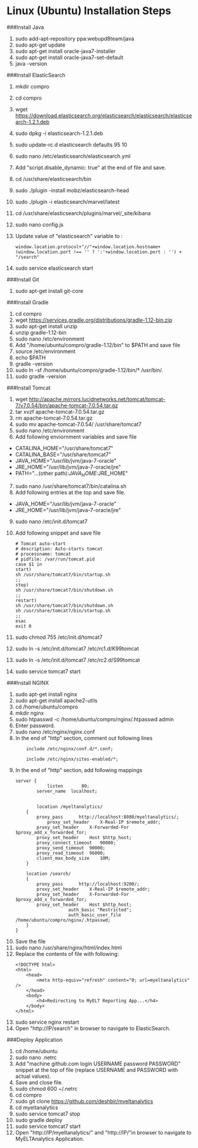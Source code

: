 Linux (Ubuntu) Installation Steps
==================================

###Install Java
1. sudo add-apt-repository ppa:webupd8team/java
2. sudo apt-get update
3. sudo apt-get install oracle-java7-installer        
4. sudo apt-get install oracle-java7-set-default    
5. java -version

###Install ElasticSearch
1. mkdir compro
2. cd compro
3. wget https://download.elasticsearch.org/elasticsearch/elasticsearch/elasticsearch-1.2.1.deb  
4. sudo dpkg -i elasticsearch-1.2.1.deb
5. sudo update-rc.d elasticsearch defaults 95 10
6. sudo nano /etc/elasticsearch/elasticsearch.yml
7. Add "script.disable_dynamic: true" at the end of file and save.  
8. cd /usr/share/elasticsearch/bin   
9. sudo ./plugin -install mobz/elasticsearch-head    
10. sudo ./plugin -i elasticsearch/marvel/latest    
11. cd /usr/share/elasticsearch/plugins/marvel/_site/kibana
12. sudo nano config.js   
13. Update value of "elasticsearch" variable to :    
	
	```
	window.location.protocol+"//"+window.location.hostname+(window.location.port !== '' ? ':'+window.location.port : '') + "/search"
	```
14. sudo service elasticsearch start  

###Install Git 
1. sudo apt-get install git-core

###Install Gradle
1. cd compro
2. wget https://services.gradle.org/distributions/gradle-1.12-bin.zip
3. sudo apt-get install unzip
4. unzip gradle-1.12-bin
5. sudo nano /etc/environment 
6. Add "/home/ubuntu/compro/gradle-1.12/bin" to $PATH and save file
7. source /etc/environment
8. echo $PATH
9. gradle -version
10. sudo ln -sf /home/ubuntu/compro/gradle-1.12/bin/* /usr/bin/.
11. sudo gradle -version


###Install Tomcat
1. wget http://apache.mirrors.lucidnetworks.net/tomcat/tomcat-7/v7.0.54/bin/apache-tomcat-7.0.54.tar.gz  
2. tar xvzf apache-tomcat-7.0.54.tar.gz
3. rm apache-tomcat-7.0.54.tar.gz
4. sudo mv apache-tomcat-7.0.54/ /usr/share/tomcat7
5. sudo nano /etc/environment
6. Add following enviornment variables and save file
  * CATALINA_HOME="/usr/share/tomcat7"
  * CATALINA_BASE="/usr/share/tomcat7"
  * JAVA_HOME="/usr/lib/jvm/java-7-oracle"
  * JRE_HOME="/usr/lib/jvm/java-7-oracle/jre"
  * PATH="...(other path):$JAVA_HOME:$JRE_HOME"
7. sudo nano /usr/share/tomcat7/bin/catalina.sh
8. Add following entries at the top and save file.
  * JAVA_HOME="/usr/lib/jvm/java-7-oracle"	   	   
  * JRE_HOME="/usr/lib/jvm/java-7-oracle/jre"
9. sudo nano /etc/init.d/tomcat7
10. Add following snippet and save file  

	```
	# Tomcat auto-start  
	# description: Auto-starts tomcat  
	# processname: tomcat  
	# pidfile: /var/run/tomcat.pid  
	case $1 in  
	start)  
	sh /usr/share/tomcat7/bin/startup.sh  
	;;  
	stop)  
	sh /usr/share/tomcat7/bin/shutdown.sh  
	;;  
	restart)  
	sh /usr/share/tomcat7/bin/shutdown.sh  
	sh /usr/share/tomcat7/bin/startup.sh  
	;;  
	esac  
	exit 0 
	```

11. sudo chmod 755 /etc/init.d/tomcat7  
12. sudo ln -s /etc/init.d/tomcat7 /etc/rc1.d/K99tomcat
13. sudo ln -s /etc/init.d/tomcat7 /etc/rc2.d/S99tomcat
14. sudo service tomcat7 start  

###Install NGINX
1. sudo apt-get install nginx
2. sudo apt-get install apache2-utils    
3. cd /home/ubuntu/compro   
4. mkdir nginx    
5. sudo htpasswd -c /home/ubuntu/compro/nginx/.htpasswd admin 
6. Enter password.
7. sudo nano /etc/nginx/nginx.conf    
8. In the end of "http" section, comment out following lines    
	```
        include /etc/nginx/conf.d/*.conf;

        include /etc/nginx/sites-enabled/*;
	```
9. In the end of "http" section, add following mappings  
	```
	server {
                listen       80;
	        server_name  localhost;   
	
	        	
	        location /myeltanalytics/
		{
			proxy_pass		http://localhost:8080/myeltanalytics/;
		        proxy_set_header	X-Real-IP $remote_addr;
			proxy_set_header	X-Forwarded-For $proxy_add_x_forwarded_for;
			proxy_set_header	Host $http_host;
			proxy_connect_timeout	90000;
			proxy_send_timeout	90000;
			proxy_read_timeout	96000;
			client_max_body_size	10M;
		}
		
		location /search/
		{
			proxy_pass		http://localhost:9200/;
			proxy_set_header	X-Real-IP $remote_addr;
			proxy_set_header	X-Forwarded-For $proxy_add_x_forwarded_for;    
			proxy_set_header	Host $http_host;    
                        auth_basic "Restricted";
                        auth_basic_user_file /home/ubuntu/compro/nginx/.htpasswd;
 		}
	}
	```
10. Save the file
11. sudo nano /usr/share/nginx/html/index.html
12. Replace the contents of file with following:  
	```
	<!DOCTYPE html>      
	<html>      
		<head>      
			<meta http-equiv="refresh" content="0; url=myeltanalytics" />       
		</head>       
		<body>        
			<h4>Redirecting to MyELT Reporting App...</h4>        
		</body>       
	</html>    
	```
13. sudo service nginx restart
14. Open "http://IP/search" in browser to navigate to ElasticSearch.

###Deploy Application
1. cd /home/ubuntu
2. sudo nano .netrc
3. Add "machine github.com login USERNAME password PASSWORD" snippet at the top of file (replace USERNAME and PASSWORD with actual values).
4. Save and close file.
5. sudo chmod 600 ~/.netrc
6. cd compro
7. sudo git clone https://github.com/deshbir/myeltanalytics
8. cd myeltanalytics
9. sudo service tomcat7 stop
10. sudo gradle deploy
11. sudo service tomcat7 start  
12. Open "http://IP/myeltanalytics/" and "http://IP/"in browser to navigate to MyELTAnalytics Application.


